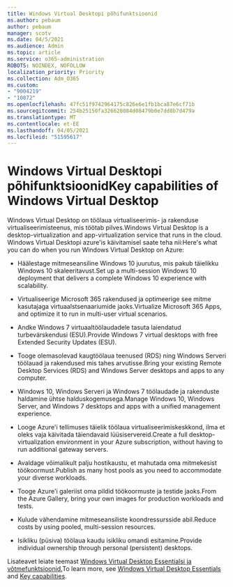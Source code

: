 ```yaml
---
title: Windows Virtual Desktopi põhifunktsioonid
ms.author: pebaum
author: pebaum
manager: scotv
ms.date: 04/5/2021
ms.audience: Admin
ms.topic: article
ms.service: o365-administration
ROBOTS: NOINDEX, NOFOLLOW
localization_priority: Priority
ms.collection: Adm_O365
ms.custom:
- "9004219"
- "10872"
ms.openlocfilehash: 47fc51f9742964175c826e6e1fb1bca87e6cf71b
ms.sourcegitcommit: 254b25150fa326628084d08479b0e7dd8b7d479a
ms.translationtype: MT
ms.contentlocale: et-EE
ms.lasthandoff: 04/05/2021
ms.locfileid: "51595617"
---
```

# <a name="key-capabilities-of-windows-virtual-desktop"></a><span data-ttu-id="f4766-102">Windows Virtual Desktopi põhifunktsioonid</span><span class="sxs-lookup"><span data-stu-id="f4766-102">Key capabilities of Windows Virtual Desktop</span></span>


<span data-ttu-id="f4766-103">Windows Virtual Desktop on töölaua virtualiseerimis- ja rakenduse virtualiseerimisteenus, mis töötab pilves.</span><span class="sxs-lookup"><span data-stu-id="f4766-103">Windows Virtual Desktop is a desktop-virtualization and app-virtualization service that runs in the cloud.</span></span> <span data-ttu-id="f4766-104">Windows Virtual Desktopi azure'is käivitamisel saate teha nii:</span><span class="sxs-lookup"><span data-stu-id="f4766-104">Here's what you can do when you run Windows Virtual Desktop on Azure:</span></span>

- <span data-ttu-id="f4766-105">Häälestage mitmeseansiline Windows 10 juurutus, mis pakub täielikku Windows 10 skaleeritavust.</span><span class="sxs-lookup"><span data-stu-id="f4766-105">Set up a multi-session Windows 10 deployment that delivers a complete Windows 10 experience with scalability.</span></span>

- <span data-ttu-id="f4766-106">Virtualiseerige Microsoft 365 rakendused ja optimeerige see mitme kasutajaga virtuaalstsenaariumide jaoks.</span><span class="sxs-lookup"><span data-stu-id="f4766-106">Virtualize Microsoft 365 Apps, and optimize it to run in multi-user virtual scenarios.</span></span>

- <span data-ttu-id="f4766-107">Andke Windows 7 virtuaaltöölaudadele tasuta laiendatud turbevärskendusi (ESU).</span><span class="sxs-lookup"><span data-stu-id="f4766-107">Provide Windows 7 virtual desktops with free Extended Security Updates (ESU).</span></span>

- <span data-ttu-id="f4766-108">Tooge olemasolevad kaugtöölaua teenused (RDS) ning Windows Serveri töölauad ja rakendused mis tahes arvutisse.</span><span class="sxs-lookup"><span data-stu-id="f4766-108">Bring your existing Remote Desktop Services (RDS) and Windows Server desktops and apps to any computer.</span></span>

- <span data-ttu-id="f4766-109">Windows 10, Windows Serveri ja Windows 7 töölaudade ja rakenduste haldamine ühtse halduskogemusega.</span><span class="sxs-lookup"><span data-stu-id="f4766-109">Manage Windows 10, Windows Server, and Windows 7 desktops and apps with a unified management experience.</span></span> 

- <span data-ttu-id="f4766-110">Looge Azure'i tellimuses täielik töölaua virtualiseerimiskeskkond, ilma et oleks vaja käivitada täiendavaid lüüsiservereid.</span><span class="sxs-lookup"><span data-stu-id="f4766-110">Create a full desktop-virtualization environment in your Azure subscription, without having to run additional gateway servers.</span></span>

- <span data-ttu-id="f4766-111">Avaldage võimalikult palju hostikaustu, et mahutada oma mitmekesist töökoormust.</span><span class="sxs-lookup"><span data-stu-id="f4766-111">Publish as many host pools as you need to accommodate your diverse workloads.</span></span>

- <span data-ttu-id="f4766-112">Tooge Azure'i galeriist oma pildid töökoormuste ja testide jaoks.</span><span class="sxs-lookup"><span data-stu-id="f4766-112">From the Azure Gallery, bring your own images for production workloads and tests.</span></span> 

- <span data-ttu-id="f4766-113">Kulude vähendamine mitmeseansiliste koondressursside abil.</span><span class="sxs-lookup"><span data-stu-id="f4766-113">Reduce costs by using pooled, multi-session resources.</span></span> 

- <span data-ttu-id="f4766-114">Isikliku (püsiva) töölaua kaudu isikliku omandi esitamine.</span><span class="sxs-lookup"><span data-stu-id="f4766-114">Provide individual ownership through personal (persistent) desktops.</span></span>

<span data-ttu-id="f4766-115">Lisateavet leiate teemast [Windows Virtual Desktop Essentialsi ja](https://go.microsoft.com/fwlink/?linkid=2127033) [võtmefunktsioonid.](https://docs.microsoft.com/azure/virtual-desktop/overview#key-capabilities)</span><span class="sxs-lookup"><span data-stu-id="f4766-115">To learn more, see [Windows Virtual Desktop Essentials](https://go.microsoft.com/fwlink/?linkid=2127033) and [Key capabilities](https://docs.microsoft.com/azure/virtual-desktop/overview#key-capabilities).</span></span>